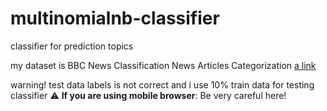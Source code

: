 # multinomialnb-classifier

classifier for prediction topics

my dataset is BBC News Classification
News Articles Categorization [a link](https://www.kaggle.com/c/learn-ai-bbc/data) 

warning! 
test data labels is not correct and i use 10% train data for testing classifier 
:warning: **If you are using mobile browser**: Be very careful here!
